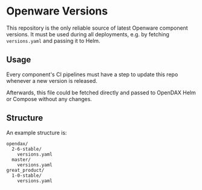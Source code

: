 # Openware Versions

This repository is the only reliable source of latest Openware component versions.
It must be used during all deployments, e.g. by fetching `versions.yaml` and passing it to Helm.

## Usage

Every component's CI pipelines must have a step to update this repo whenever a new version is released.

Afterwards, this file could be fetched directly and passed to OpenDAX Helm or Compose without any changes.

## Structure

An example structure is:
```
opendax/
  2-6-stable/
    versions.yaml
  master/
    versions.yaml
great_product/
  1-0-stable/
    versions.yaml
```
